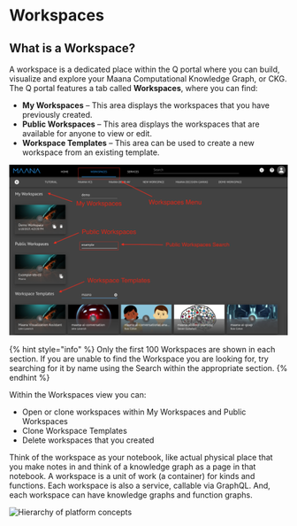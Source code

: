# Workspaces

## What is a Workspace?

A workspace is a dedicated place within the Q portal where you can build, visualize and explore your Maana Computational Knowledge Graph, or CKG. The Q portal features a tab called **Workspaces**, where you can find:

* **My Workspaces** – This area displays the workspaces that you have previously created.
* **Public Workspaces** – This area displays the workspaces that are available for anyone to view or edit.
* **Workspace Templates** – This area can be used to create a new workspace from an existing template.

![](../../../.gitbook/assets/screen-shot-2019-07-08-at-3.17.23-pm.png)

{% hint style="info" %}
Only the first 100 Workspaces are shown in each section. If you are unable to find the Workspace you are looking for, try searching for it by name using the Search within the appropriate section.
{% endhint %}

Within the Workspaces view you can:

* Open or clone workspaces within My Workspaces and Public Workspaces
* Clone Workspace Templates
* Delete workspaces that you created

Think of the workspace as your notebook, like actual physical place that you make notes in and think of a knowledge graph as a page in that notebook.  A workspace is a unit of work \(a container\) for kinds and functions. Each workspace is also a service, callable via GraphQL. And, each workspace can have knowledge graphs and function graphs.

![Hierarchy of platform concepts](https://maanaimages.blob.core.windows.net/maana-q-documentation/pic1.png)



